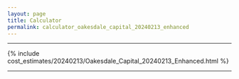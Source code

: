 ```yaml
---
layout: page
title: Calculator
permalink: calculator_oakesdale_capital_20240213_enhanced
---
```


___

{% include cost_estimates/20240213/Oakesdale_Capital_20240213_Enhanced.html %}

___

